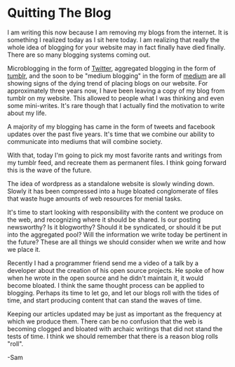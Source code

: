Quitting The Blog
====

I am writing this now because I am removing my blogs from the internet.  It is something I realized today as I sit here today.  I am realizing that really the whole idea of blogging for your website may in fact finally have died finally.  There are so many blogging systems coming out.  

Microblogging in the form of [Twitter](http://www.twitter.com), aggregated blogging in the form of [tumblr](http://www.tumblr.com), and the soon to be "medium blogging" in the form of [medium](http://www.medium.com) are all showing signs of the dying trend of placing blogs on our website.  For approximately three years now, I have been leaving a copy of my blog from tumblr on my website.  This allowed to people what I was thinking and even some mini-writes.  It's rare though that I actually find the motivation to write about my life.

A majority of my blogging has came in the form of tweets and facebook updates over the past five years.  It's time that we combine our ability to communicate into mediums that will combine society.

With that, today I'm going to pick my most favorite rants and writings from my tumblr feed, and recreate them as permanent files.  I think going forward this is the wave of the future.

The idea of wordpress as a standalone website is slowly winding down.  Slowly it has been compressed into a huge bloated conglomerate of files that waste huge amounts of web resources for menial tasks.

It's time to start looking with responsibility with the content we produce on the web, and recognizing where it should be shared.  Is our posting newsworthy?  Is it blogworthy?  Should it be syndicated, or should it be put into the aggregated pool?  Will the information we write today be pertinent in the future?  These are all things we should consider when we write and how we place it.

Recently I had a programmer friend send me a video of a talk by a developer about the creation of his open source projects.  He spoke of how when he wrote in the open source and he didn't maintain it, it would become bloated.  I think the same thought process can be applied to blogging.  Perhaps its time to let go, and let our blogs roll with the tides of time, and start producing content that can stand the waves of time.  

Keeping our articles updated may be just as important as the frequency at which we produce them. There can be no confusion that the web is becoming clogged and bloated with archaic writings that did not stand the tests of time.  I think we should remember that there is a reason blog rolls "roll". 

-Sam